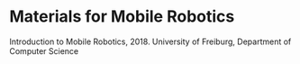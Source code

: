 # Materials for Mobile Robotics

Introduction to Mobile Robotics, 2018. University of Freiburg, Department of Computer Science
